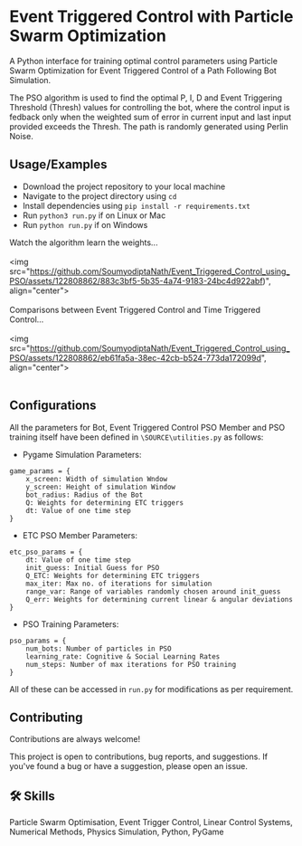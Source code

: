 
# Event Triggered Control with Particle Swarm Optimization

A Python interface for training optimal control parameters using Particle Swarm Optimization for Event Triggered Control of a Path Following Bot Simulation.

The PSO algorithm is used to find the optimal P, I, D and Event Triggering Threshold (Thresh) values for controlling the bot, where the control input is fedback only when the weighted sum of error in current input and last input provided exceeds the Thresh. The path is randomly generated using Perlin Noise.


## Usage/Examples

- Download the project repository to your local machine
- Navigate to the project directory using `cd`
- Install dependencies using `pip install -r requirements.txt`
- Run `python3 run.py` if on Linux or Mac
- Run `python run.py` if on Windows

Watch the algorithm learn the weights...<br/><br/>
<img src="https://github.com/SoumyodiptaNath/Event_Triggered_Control_using_PSO/assets/122808862/883c3bf5-5b35-4a74-9183-24bc4d922abf)", align="center"> 
<br/><br/>
Comparisons between Event Triggered Control and Time Triggered Control...<br/><br/>
<img src="https://github.com/SoumyodiptaNath/Event_Triggered_Control_using_PSO/assets/122808862/eb61fa5a-38ec-42cb-b524-773da172099d", align="center">
<br/><br/>
</center>

## Configurations

All the parameters for Bot, Event Triggered Control PSO Member and PSO training itself have been defined in `\SOURCE\utilities.py` as follows:

- Pygame Simulation Parameters:

```
game_params = {
    x_screen: Width of simulation Wndow
    y_screen: Height of simulation Window
    bot_radius: Radius of the Bot 
    Q: Weights for determining ETC triggers
    dt: Value of one time step
}
```

- ETC PSO Member Parameters:

```
etc_pso_params = {
    dt: Value of one time step
    init_guess: Initial Guess for PSO
    Q_ETC: Weights for determining ETC triggers
    max_iter: Max no. of iterations for simulation
    range_var: Range of variables randomly chosen around init_guess
    Q_err: Weights for determining current linear & angular deviations
}
```

- PSO Training Parameters:

```
pso_params = {
    num_bots: Number of particles in PSO
    learning_rate: Cognitive & Social Learning Rates
    num_steps: Number of max iterations for PSO training
}
```
All of these can be accessed in `run.py` for modifications as per requirement.


## Contributing

Contributions are always welcome!

This project is open to contributions, bug reports, and suggestions. If you've found a bug or have a suggestion, please open an issue.


## 🛠 Skills
Particle Swarm Optimisation, Event Trigger Control, Linear Control Systems, Numerical Methods, Physics Simulation, Python, PyGame

